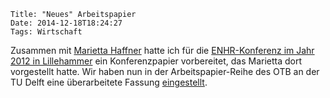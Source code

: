 	Title: "Neues" Arbeitspapier
	Date: 2014-12-18T18:24:27
	Tags: Wirtschaft

Zusammen mit
[Marietta Haffner](http://www.bk.tudelft.nl/en/about-faculty/departments/otb/about-otb/staff/alle-medewerkers/haffner-marietta/)
hatte ich für die
[ENHR-Konferenz im Jahr 2012 in Lillehammer](http://www.ccnorway.no/enhr2012/)
ein Konferenzpapier vorbereitet, das Marietta dort vorgestellt
hatte. Wir haben nun in der Arbeitspapier-Reihe des OTB an der TU
Delft eine überarbeitete Fassung [eingestellt](http://www.bk.tudelft.nl/fileadmin/Faculteit/BK/Over_de_faculteit/Afdelingen/OTB/publicaties/Working_papers/OTB_Working_papers_2014-07_German_cooperatives.pdf).
